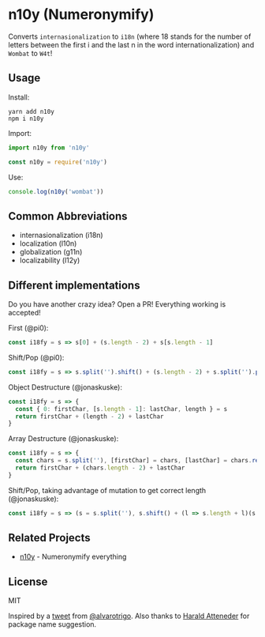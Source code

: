 # n10y (Numeronymify)

Converts `internasionalization` to `i18n` (where 18 stands for the number of letters between the first i and the last n in the word internationalization) and `Wombat` to `W4t`!

## Usage

Install:

```
yarn add n10y
npm i n10y
```

Import:

```js
import n10y from 'n10y'

const n10y = require('n10y')
```

Use:

```js
console.log(n10y('wombat'))
```

## Common Abbreviations

- internasionalization (i18n)
- localization (l10n)
- globalization (g11n)
- localizability (l12y)

## Different implementations

Do you have another crazy idea? Open a PR! Everything working is accepted!

First (@pi0):

```js
const i18fy = s => s[0] + (s.length - 2) + s[s.length - 1]
```

Shift/Pop (@pi0):

```js
const i18fy = s => s.split('').shift() + (s.length - 2) + s.split('').pop()
```

Object Destructure (@jonaskuske):

```js
const i18fy = s => {
  const { 0: firstChar, [s.length - 1]: lastChar, length } = s
  return firstChar + (length - 2) + lastChar
}
```

Array Destructure (@jonaskuske):

```js
const i18fy = s => {
  const chars = s.split(''), [firstChar] = chars, [lastChar] = chars.reverse()
  return firstChar + (chars.length - 2) + lastChar
}
```

Shift/Pop, taking advantage of mutation to get correct length (@jonaskuske):

```js
const i18fy = s => (s = s.split(''), s.shift() + (l => s.length + l)(s.pop()))
```

## Related Projects

- [n10y](https://github.com/foriequal0/n10y) - Numeronymify everything

## License

MIT

Inspired by a [tweet](https://twitter.com/IMAC2/status/1211606044788572162) from [@alvarotrigo](https://github.com/alvarotrigo). Also thanks to [Harald Atteneder](https://twitter.com/urbantrout) for package name suggestion.

